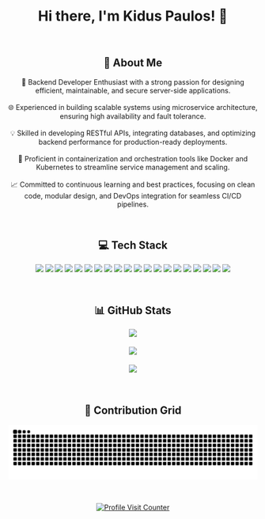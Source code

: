 <!--
<div align="center">
-->

<h1 align="center">Hi there, I'm Kidus Paulos! 👋</h1>

<br/>

<h2 align="center">💫 About Me</h2>

<p align="center">
🔧 Backend Developer Enthusiast with a strong passion for designing efficient, maintainable, and secure server-side applications.<br/><br/>
🌐 Experienced in building scalable systems using microservice architecture, ensuring high availability and fault tolerance.<br/><br/>
💡 Skilled in developing RESTful APIs, integrating databases, and optimizing backend performance for production-ready deployments.<br/><br/>
🚀 Proficient in containerization and orchestration tools like Docker and Kubernetes to streamline service management and scaling.<br/><br/>
📈 Committed to continuous learning and best practices, focusing on clean code, modular design, and DevOps integration for seamless CI/CD pipelines.
</p>

<br/>

<h2 align="center">💻 Tech Stack</h2>

<p align="center">
<img src="https://img.shields.io/badge/go-%2300ADD8.svg?style=for-the-badge&logo=go&logoColor=white" />
<img src="https://img.shields.io/badge/c%23-%23239120.svg?style=for-the-badge&logo=csharp&logoColor=white" />
<img src="https://img.shields.io/badge/.NET-5C2D91?style=for-the-badge&logo=.net&logoColor=white" />
<img src="https://img.shields.io/badge/git-%23F05033.svg?style=for-the-badge&logo=git&logoColor=white" />
<img src="https://img.shields.io/badge/docker-%230db7ed.svg?style=for-the-badge&logo=docker&logoColor=white" />
<img src="https://img.shields.io/badge/kubernetes-%23326ce5.svg?style=for-the-badge&logo=kubernetes&logoColor=white" />
<img src="https://img.shields.io/badge/Postman-FF6C37?style=for-the-badge&logo=postman&logoColor=white" />
<img src="https://img.shields.io/badge/Prometheus-E6522C?style=for-the-badge&logo=Prometheus&logoColor=white" />
<img src="https://img.shields.io/badge/c++-%2300599C.svg?style=for-the-badge&logo=c%2B%2B&logoColor=white" />
<img src="https://img.shields.io/badge/css3-%231572B6.svg?style=for-the-badge&logo=css3&logoColor=white" />
<img src="https://img.shields.io/badge/dart-%230175C2.svg?style=for-the-badge&logo=dart&logoColor=white" />
<img src="https://img.shields.io/badge/html5-%23E34F26.svg?style=for-the-badge&logo=html5&logoColor=white" />
<img src="https://img.shields.io/badge/typescript-%23007ACC.svg?style=for-the-badge&logo=typescript&logoColor=white" />
<img src="https://img.shields.io/badge/javascript-%23323330.svg?style=for-the-badge&logo=javascript&logoColor=%23F7DF1E" />
<img src="https://img.shields.io/badge/netlify-%23000000.svg?style=for-the-badge&logo=netlify&logoColor=#00C7B7" />
<img src="https://img.shields.io/badge/postgres-%23316192.svg?style=for-the-badge&logo=postgresql&logoColor=white" />
<img src="https://img.shields.io/badge/redis-%23DD0031.svg?style=for-the-badge&logo=redis&logoColor=white" />
<img src="https://img.shields.io/badge/react-%2320232a.svg?style=for-the-badge&logo=react&logoColor=%2361DAFB" />
<img src="https://img.shields.io/badge/tailwindcss-%2338B2AC.svg?style=for-the-badge&logo=tailwind-css&logoColor=white" />
<img src="https://img.shields.io/badge/vue.js-%2335495e.svg?style=for-the-badge&logo=vuedotjs&logoColor=%234FC08D" />
</p>

<br/>

<h2 align="center">📊 GitHub Stats</h2>

<p align="center">
<img src="https://github-readme-stats.vercel.app/api?username=kida21&theme=dark&hide_border=false&include_all_commits=true&count_private=true" /><br/><br/>
<img src="https://nirzak-streak-stats.vercel.app/?user=kida21&theme=dark&hide_border=false" /><br/><br/>
<img src="https://github-readme-stats.vercel.app/api/top-langs/?username=kida21&theme=dark&hide_border=false&include_all_commits=true&count_private=true&layout=compact" />
</p>

<br/>

<h2 align="center">🐍 Contribution Grid</h2>

<p align="center">
<picture>
  <source media="(prefers-color-scheme: dark)" srcset="https://raw.githubusercontent.com/D3vil0p3r/D3vil0p3r/output/github-contribution-grid-snake-dark.svg" />
  <source media="(prefers-color-scheme: light)" srcset="https://raw.githubusercontent.com/D3vil0p3r/D3vil0p3r/output/github-contribution-grid-snake.svg" />
  <img alt="github-snake" src="https://raw.githubusercontent.com/D3vil0p3r/D3vil0p3r/output/github-contribution-grid-snake.svg" />
</picture>
</p>

<br/>

<p align="center">
  <a href="https://visitcount.itsvg.in">
    <img src="https://visitcount.itsvg.in/api?id=kida21&icon=0&color=0" alt="Profile Visit Counter" />
  </a>
</p>

<!-- Proudly created with GPRM ( https://gprm.itsvg.in ) -->
